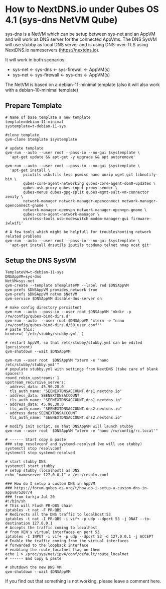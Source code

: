 How to NextDNS.io under Qubes OS 4.1 (sys-dns NetVM Qube)
=========================================================
sys-dns is a NetVM which can be setup between sys-net and an AppVM and will work as DNS server for the connected AppVms.
The DNS SysVM will use stubby as local DNS server and is using DNS-over-TLS using NextDNS.io nameservers (https://nextdns.io).

It will work in both scenarios:
- sys-net <- sys-dns <- sys-firewall <- AppVM(s)
- sys-net <- sys-firewall <- sys-dns <- AppVM(s)

The NetVM is based on a debian-11-minimal template (also it will also work with a debian-10-minimal template)

Prepare Template
----------------
```
# Name of base template a new template
template=debian-11-minimal
systemplate=t-debian-11-sys

#clone template
qvm-clone $template $systemplate

# update template
qvm-run --auto --user root --pass-io --no-gui $systemplate \
  'apt-get update && apt-get -y upgrade && apt autoremove'

qvm-run --auto --user root --pass-io --no-gui $systemplate \
  'apt-get install \
        pciutils usbutils less psmisc nano unzip wget git libnotify-bin \
        qubes-core-agent-networking qubes-core-agent-dom0-updates \
        qubes-usb-proxy qubes-input-proxy-sender \
        qubes-menus qubes-gpg-split qubes-mgmt-salt-vm-connector zenity \
        network-manager network-manager-openconnect network-manager-openconnect-gnome \
        network-manager-openvpn network-manager-openvpn-gnome \
        qubes-core-agent-network-manager \
        wireless-tools usb-modeswitch modem-manager-gui firmware-iwlwifi'

# A few tools which might be helpfull for troubleshooting network related problems
qvm-run --auto --user root --pass-io --no-gui $systemplate \
  'apt-get install dnsutils iputils tcpdump telnet nmap ncat git'
```

Setup the DNS SysVM
-------------------
```
TemplateVM=t-debian-11-sys
DNSAppVM=sys-dns
NetVM=sys-net
qvm-create --template $TemplateVM --label red $DNSAppVM
qvm-prefs $DNSAppVM provides_network true
qvm-prefs $DNSAppVM netvm $NetVM
qvm-service $DNSAppVM disable-dns-server on

# make config directory persistent
qvm-run --auto --pass-io --user root $DNSAppVM 'mkdir -p /rw/config/qubes-bind-dirs.d'
qvm-run --auto  --user root $DNSAppVM 'xterm -e "nano /rw/config/qubes-bind-dirs.d/50_user.conf"'
# paste this:
binds+=( '/etc/stubby/stubby.yml' )

# restart AppVM, so that /etc/stubby/stubby.yml can be edited (persistent)
qvm-shutdown --wait $DNSAppVM

qvm-run --user root  $DNSAppVM "xterm -e 'nano /etc/stubby/stubby.yml'"
# populate stubby.yml with settings from NextDNS (take care of blank spaces!)
round_robin_upstreams: 1 
upstream_recursive_servers: 
- address_data: 45.90.28.0                          
  tls_auth_name: "SEENEXTDNSACCOUNT.dns1.nextdns.io"                          
- address_data: SEENEXTDNSACCOUNT
  tls_auth_name: "SEENEXTDNSACCOUNT.dns1.nextdns.io" 
- address_data: 45.90.30.0                          
  tls_auth_name: "SEENEXTDNSACCOUNT.dns2.nextdns.io" 
- address_data:SEENEXTDNSACCOUNT 
  tls_auth_name: "SEENEXTDNSACCOUNT.dns2.nextdns.io" 

# modify init script, so that DNSAppVM will launch stubby
qvm-run --user root  $DNSAppVM "xterm -e 'nano /rw/config/rc.local'"

# ------ Start copy & paste
### stop resolvconf and systemd-resolved (we will use stubby)
systemctl stop resolvconf
systemctl stop systemd-resolved

# start stubby DNS
systemctl start stubby
# setup stubby (localhost) as DNS
echo "nameserver 127.0.0.1" > /etc/resolv.conf

### How do I setup a custom DNS in AppVM
### https://forum.qubes-os.org/t/how-do-i-setup-a-custom-dns-in-appvm/5207/4
### from turkja Jul 20
#!/bin/sh
# This will Flush PR-QBS chain
iptables -t nat -F PR-QBS
# Redirects all the DNS traffic to localhost:53
iptables -t nat -I PR-QBS -i vif+ -p udp --dport 53 -j DNAT --to-destination 127.0.0.1
# Accepts the traffic coming to localhost
# from XEN's virtual interfaces on port 53
iptables -I INPUT -i vif+ -p udp --dport 53 -d 127.0.0.1 -j ACCEPT
# Enable the traffic coming from the virtual interfaces
# forwarded to the loopback interface
# enabling the route_localnet flag on them
echo 1 > /proc/sys/net/ipv4/conf/default/route_localnet
# ------ End copy & paste

# shutdown the new DNS VM
qvm-shutdown --wait $DNSAppVM
```

If you find out that something is not working, please leave a comment here.
